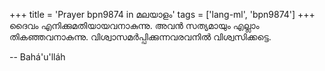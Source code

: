 +++
title = 'Prayer bpn9874 in മലയാളം'
tags = ['lang-ml', 'bpn9874']
+++
ദൈവം എനിക്കുമതിയായവനാകുന്നു. അവന്‍ സത്യമായും എല്ലാം തികഞ്ഞവനാകുന്നു. വിശ്വാസമര്‍പ്പിക്കുന്നവരവനില്‍ വിശ്വസിക്കട്ടെ.

-- Bahá'u'lláh
